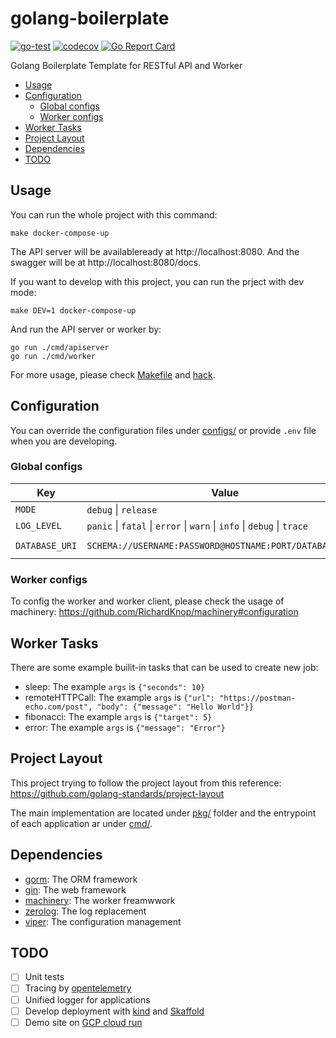 # golang-boilerplate

[![go-test](https://github.com/chenjr0719/golang-boilerplate/actions/workflows/go-test.yaml/badge.svg)](https://github.com/chenjr0719/golang-boilerplate/actions/workflows/go-test.yaml)
[![codecov](https://codecov.io/gh/chenjr0719/golang-boilerplate/branch/main/graph/badge.svg?token=20TFQNC0SP)](https://codecov.io/gh/chenjr0719/golang-boilerplate)
[![Go Report Card](https://goreportcard.com/badge/github.com/chenjr0719/golang-boilerplate)](https://goreportcard.com/report/github.com/chenjr0719/golang-boilerplate)

Golang Boilerplate Template for RESTful API and Worker

- [Usage](#usage)
- [Configuration](#configuration)
  - [Global configs](#global-configs)
  - [Worker configs](#worker-configs)
- [Worker Tasks](#worker-tasks)
- [Project Layout](#project-layout)
- [Dependencies](#dependencies)
- [TODO](#todo)

## Usage

You can run the whole project with this command:
```shell
make docker-compose-up
```

The API server will be availableready at http://localhost:8080. And the swagger will be  at http://localhost:8080/docs.

If you want to develop with this project, you can run the prject with dev mode:
```shell
make DEV=1 docker-compose-up
```

And run the API server or worker by:
```shell
go run ./cmd/apiserver
go run ./cmd/worker
```

For more usage, please check [Makefile](Makefile) and [hack](hack/).

## Configuration

You can override the configuration files under [configs/](configs/) or provide `.env` file when you are developing.

### Global configs
| Key          | Value                                                     | Example                             |
|--------------|-----------------------------------------------------------|-------------------------------------|
| `MODE`         | `debug` \| `release`                                          | `debug`                               |
| `LOG_LEVEL`    | `panic` \| `fatal` \| `error` \| `warn` \| `info` \| `debug` \| `trace` | `debug`                               |
| `DATABASE_URI` | `SCHEMA://USERNAME:PASSWORD@HOSTNAME:PORT/DATABASE_NAME`    | `sqlite://file::memory:?cache=shared` |

### Worker configs

To config the worker and worker client, please check the usage of machinery:
https://github.com/RichardKnop/machinery#configuration


## Worker Tasks

There are some example builit-in tasks that can be used to create new job:

* sleep: The example `args` is `{"seconds": 10}`
* remoteHTTPCall: The example `args` is `{"url": "https://postman-echo.com/post", "body": {"message": "Hello World"}}`
* fibonacci: The example `args` is `{"target": 5}`
* error: The example `args` is `{"message": "Error"}`

## Project Layout

This project trying to follow the project layout from this reference:
https://github.com/golang-standards/project-layout

The main implementation are located under [pkg/](/pkg/) folder and the entrypoint of each application ar under [cmd/](cmd/).

## Dependencies

* [gorm](https://github.com/go-gorm/gorm): The ORM framework
* [gin](https://github.com/gin-gonic/gin): The web framework
* [machinery](https://github.com/RichardKnop/machinery): The worker freamwwork
* [zerolog](https://github.com/rs/zerolog): The log replacement
* [viper](https://github.com/spf13/viper): The configuration management

## TODO

- [ ] Unit tests
- [ ] Tracing by [opentelemetry](https://github.com/open-telemetry/opentelemetry-go)
- [ ] Unified logger for applications
- [ ] Develop deployment with [kind](https://kind.sigs.k8s.io/) and [Skaffold](https://skaffold.dev/)
- [ ] Demo site on [GCP cloud run](https://cloud.google.com/run)
